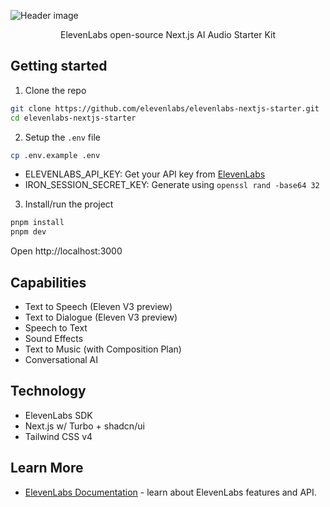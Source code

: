 ![Header image](https://repository-images.githubusercontent.com/1041806291/3bfb7574-9799-43d2-a653-a9f9a680ca0e)

<p align="center">
  ElevenLabs open-source Next.js AI Audio Starter Kit
</p>

## Getting started

1. Clone the repo

```bash
git clone https://github.com/elevenlabs/elevenlabs-nextjs-starter.git
cd elevenlabs-nextjs-starter
```

2. Setup the `.env` file

```bash
cp .env.example .env
```

- ELEVENLABS_API_KEY: Get your API key from [ElevenLabs](https://elevenlabs.io/app/settings/api-keys)
- IRON_SESSION_SECRET_KEY: Generate using `openssl rand -base64 32`

3. Install/run the project

```bash
pnpm install
pnpm dev
```

Open http://localhost:3000

## Capabilities

- Text to Speech (Eleven V3 preview)
- Text to Dialogue (Eleven V3 preview)
- Speech to Text
- Sound Effects
- Text to Music (with Composition Plan)
- Conversational AI

## Technology

- ElevenLabs SDK
- Next.js w/ Turbo + shadcn/ui
- Tailwind CSS v4

## Learn More

- [ElevenLabs Documentation](https://elevenlabs.io/docs) - learn about ElevenLabs features and API.
